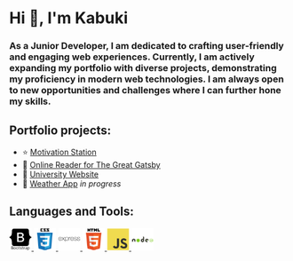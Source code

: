# Hi 👋, I'm Kabuki
### As a Junior Developer, I am dedicated to crafting user-friendly and engaging web experiences. Currently, I am actively expanding my portfolio with diverse projects, demonstrating my proficiency in modern web technologies. I am always open to new opportunities and challenges where I can further hone my skills.


## Portfolio projects:
- ⭐ [Motivation Station](https://github.com/Kabuki-Oti/Motivation-Station)
- 📖 [Online Reader for The Great Gatsby](https://github.com/Kabuki-Oti/Online-Reader-for-The-Great-Gatsby)
- 🏫 [University Website](https://github.com/Kabuki-Oti/University-Website)
- 🌈 [Weather App](https://github.com/Kabuki-Oti/Weather-App) *in progress*

## Languages and Tools:
<a href="https://getbootstrap.com" target="_blank" rel="noreferrer"> <img src="https://raw.githubusercontent.com/devicons/devicon/master/icons/bootstrap/bootstrap-plain-wordmark.svg" alt="bootstrap" width="40" height="40"/> </a> <a href="https://www.w3schools.com/css/" target="_blank" rel="noreferrer"> <img src="https://raw.githubusercontent.com/devicons/devicon/master/icons/css3/css3-original-wordmark.svg" alt="css3" width="40" height="40"/> </a> <a href="https://expressjs.com" target="_blank" rel="noreferrer"> <img src="https://raw.githubusercontent.com/devicons/devicon/master/icons/express/express-original-wordmark.svg" alt="express" width="40" height="40"/> </a> <a href="https://www.w3.org/html/" target="_blank" rel="noreferrer"> <img src="https://raw.githubusercontent.com/devicons/devicon/master/icons/html5/html5-original-wordmark.svg" alt="html5" width="40" height="40"/> </a> <a href="https://developer.mozilla.org/en-US/docs/Web/JavaScript" target="_blank" rel="noreferrer"> <img src="https://raw.githubusercontent.com/devicons/devicon/master/icons/javascript/javascript-original.svg" alt="javascript" width="40" height="40"/> </a> <a href="https://nodejs.org" target="_blank" rel="noreferrer"> <img src="https://raw.githubusercontent.com/devicons/devicon/master/icons/nodejs/nodejs-original-wordmark.svg" alt="nodejs" width="40" height="40"/> </a>
